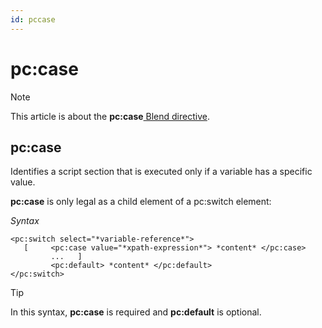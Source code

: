 ```yaml
---
id: pccase
---
```


# pc:case



> [!NOTE]
> This article is about the **pc:case**[ Blend directive](/docs/Repositories/Blend_directives).

## **pc:case**

Identifies a script section that is executed only if a variable has a specific value.

**pc:case** is only legal as a child element of a pc:switch element:

*Syntax*

```
<pc:switch select="*variable-reference*">
   [     <pc:case value="*xpath-expression*"> *content* </pc:case>
         ...   ]
         <pc:default> *content* </pc:default>
</pc:switch>
```

> [!TIP]
> In this syntax, **pc:case** is required and **pc:default** is optional.